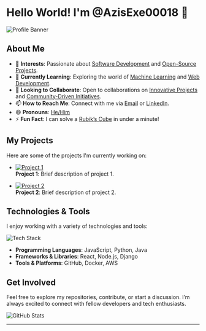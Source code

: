 # Hello World! I'm @AzisExe00018 👋

![Profile Banner](https://via.placeholder.com/1200x300?text=Welcome+to+My+GitHub+Profile)  <!-- Replace with your profile banner image URL -->

## About Me
- 👀 **Interests**: Passionate about [Software Development](https://example.com) and [Open-Source Projects](https://example.com).
- 🌱 **Currently Learning**: Exploring the world of [Machine Learning](https://example.com) and [Web Development](https://example.com).
- 💞️ **Looking to Collaborate**: Open to collaborations on [Innovative Projects](https://example.com) and [Community-Driven Initiatives](https://example.com).
- 📫 **How to Reach Me**: Connect with me via [Email](mailto:azis@example.com) or [LinkedIn](https://linkedin.com/in/yourprofile).
- 😄 **Pronouns**: [He/Him](https://example.com)
- ⚡ **Fun Fact**: I can solve a [Rubik’s Cube](https://example.com) in under a minute!

## My Projects
Here are some of the projects I'm currently working on:

- [![Project 1](https://via.placeholder.com/150?text=Project+1)](link-to-project)  
  **Project 1**: Brief description of project 1.

- [![Project 2](https://via.placeholder.com/150?text=Project+2)](link-to-project)  
  **Project 2**: Brief description of project 2.

## Technologies & Tools
I enjoy working with a variety of technologies and tools:

![Tech Stack](https://via.placeholder.com/600x100?text=Tech+Stack)  <!-- Replace with an image of your tech stack or tools -->

- **Programming Languages**: JavaScript, Python, Java
- **Frameworks & Libraries**: React, Node.js, Django
- **Tools & Platforms**: GitHub, Docker, AWS

## Get Involved
Feel free to explore my repositories, contribute, or start a discussion. I’m always excited to connect with fellow developers and tech enthusiasts.

![GitHub Stats](https://github-readme-stats.vercel.app/api?username=AzisExe00018&show_icons=true&hide_title=true&count_private=true)  <!-- Replace with your GitHub stats or other relevant stats -->

---

<!---
AzisExe00018/AzisExe00018 is a ✨ special ✨ repository because its `README.md` (this file) appears on your GitHub profile.
You can click the Preview link to take a look at your changes.
--->

